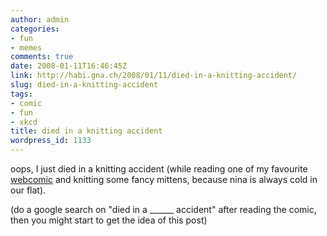 ```yaml
---
author: admin
categories:
- fun
- memes
comments: true
date: 2008-01-11T16:46:45Z
link: http://habi.gna.ch/2008/01/11/died-in-a-knitting-accident/
slug: died-in-a-knitting-accident
tags:
- comic
- fun
- xkcd
title: died in a knitting accident
wordpress_id: 1133
---
```


oops, I just died in a knitting accident (while reading one of my favourite [webcomic](http://xkcd.com/369/) and knitting some fancy mittens, because nina is always cold in our flat).

(do a google search on "died in a ______ accident" after reading the comic, then you might start to get the idea of this post)
